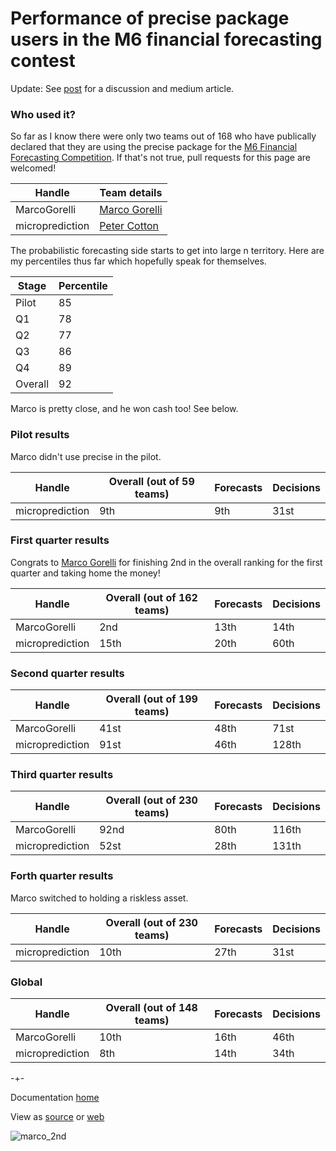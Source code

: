 
# Performance of precise package users in the M6 financial forecasting contest

Update: See [post](https://www.linkedin.com/posts/petercotton_the-options-market-beat-94-of-participants-activity-7020917422085795840-Pox0?utm_source=share&utm_medium=member_desktop) for a discussion and medium article. 

### Who used it? 

So far as I know there were only two teams out of 168 who have publically declared that they are using the precise package for the [M6 Financial Forecasting Competition](https://m6competition.com/). If that's not true, pull requests for this page are welcomed! 


| Handle                                  | Team details                                                |  
|-----------------------------------------|-------------------------------------------------------------|
| MarcoGorelli                            | [Marco Gorelli](https://www.linkedin.com/in/marcogorelli/)  |
| microprediction                         | [Peter Cotton](https://www.linkedin.com/in/petercotton/)    | 


The probabilistic forecasting side starts to get into large n territory. Here are my percentiles thus far which hopefully speak for themselves. 


| Stage     | Percentile |
|-----------|------------|
| Pilot     |  85        |
| Q1        |  78        |
| Q2        |  77        |
| Q3        |  86        |
| Q4        |  89        |
| Overall   |  92        |

Marco is pretty close, and he won cash too! See below.  


### Pilot results
Marco didn't use precise in the pilot. 

| Handle                                  | Overall (out of 59 teams)                                   |   Forecasts  |  Decisions |
|-----------------------------------------|-------------------------------------------------------------|--------------|------------|
| microprediction                         | 9th                                                         |    9th       |  31st      |
 

### First quarter results

Congrats to [Marco Gorelli](https://www.linkedin.com/in/marcogorelli/) for finishing 2nd in the overall ranking for the first quarter and taking home the money! 

| Handle                                  | Overall (out of 162 teams)                                  |   Forecasts  |  Decisions |
|-----------------------------------------|-------------------------------------------------------------|--------------|------------|
| MarcoGorelli                            | 2nd                                                         |    13th      |  14th      |
| microprediction                         | 15th                                                        |    20th      |  60th      |


### Second quarter results


| Handle                                  | Overall (out of 199 teams)                                  |   Forecasts  |  Decisions |
|-----------------------------------------|-------------------------------------------------------------|--------------|------------|
| MarcoGorelli                            | 41st                                                        |    48th      |  71st      |
| microprediction                         | 91st                                                        |    46th      |  128th     |



### Third quarter results


| Handle                                  | Overall (out of 230 teams)                                  |   Forecasts  |  Decisions |
|-----------------------------------------|-------------------------------------------------------------|--------------|------------|
| MarcoGorelli                            | 92nd                                                        |    80th      |  116th     |
| microprediction                         | 52st                                                        |    28th      |  131th     |


### Forth quarter results
Marco switched to holding a riskless asset. 


| Handle                                  | Overall (out of 230 teams)                                  |   Forecasts  |  Decisions |
|-----------------------------------------|-------------------------------------------------------------|--------------|------------|
| microprediction                         | 10th                                                        |    27th      |  31st     |



### Global


| Handle                                  | Overall (out of 148 teams)                                  |   Forecasts  |  Decisions |
|-----------------------------------------|-------------------------------------------------------------|--------------|------------|
| MarcoGorelli                            | 10th                                                        |    16th      |  46th      |
| microprediction                         | 8th                                                         |    14th      |  34th      |





-+-

Documentation [home](https://microprediction.github.io/precise)


View as [source](https://github.com/microprediction/precise/blob/master/docs/m6_success.md) or [web](https://microprediction.github.io/precise/m6_success)


![marco_2nd](/precise/assets/images/first_quarter.png)






